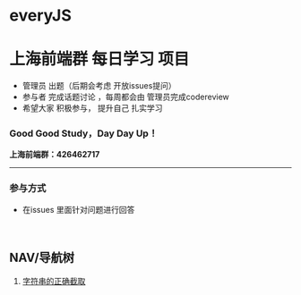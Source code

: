 # everyJS

# 上海前端群 每日学习 项目 
 * 管理员 出题（后期会考虑 开放issues提问）
 * 参与者 完成话题讨论 ，每周都会由 管理员完成codereview
 * 希望大家 积极参与， 提升自己 扎实学习

 ### Good Good Study，Day Day Up！

 __上海前端群：426462717__

<hr>

### 参与方式

* 在issues 里面针对问题进行回答

  ​

## NAV/导航树

1. [字符串的正确截取]()